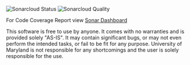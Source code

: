 ![Sonarcloud Status](https://sonarcloud.io/api/project_badges/measure?project=umgccapstone_umgc.chatbox.3&metric=coverage)
![Sonarcloud Quality](https://sonarcloud.io/api/project_badges/quality_gate?project=umgccapstone_umgc.chatbox.3)

For Code Coverage Report view [Sonar Dashboard](https://sonarcloud.io/dashboard?id=umgccapstone_umgc.chatbox.3)

This software is free to use by anyone. It comes with no warranties and is provided solely "AS-IS". It may contain significant bugs, or may not even perform the intended tasks, or fail to be fit for any purpose. University of Maryland is not responsible for any shortcomings and the user is solely responsible for the use.


